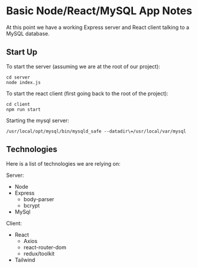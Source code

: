 # Basic Node/React/MySQL App Notes

At this point we have a working Express server and React client talking to a MySQL database.

## Start Up

To start the server (assuming we are at the root of our project):

```
cd server
node index.js
```

To start the react client (first going back to the root of the project):

```
cd client
npm run start
```

Starting the mysql server:

```
/usr/local/opt/mysql/bin/mysqld_safe --datadir\=/usr/local/var/mysql
```

## Technologies

Here is a list of technologies we are relying on:

Server:

- Node
- Express
    - body-parser
    - bcrypt 
- MySql  

Client:

- React
    - Axios
    - react-router-dom
    - redux/toolkit
- Tailwind

